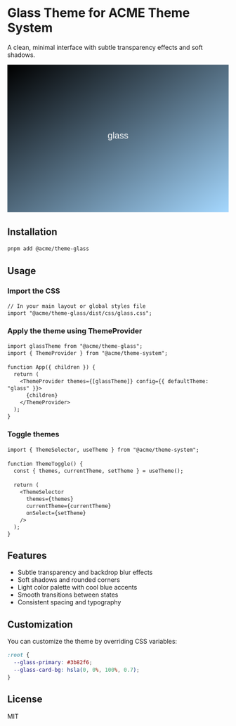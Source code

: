 # Glass Theme for ACME Theme System

A clean, minimal interface with subtle transparency effects and soft shadows.

![Glass Theme Preview](./src/assets/preview.svg)

## Installation

```bash
pnpm add @acme/theme-glass
```

## Usage

### Import the CSS

```tsx
// In your main layout or global styles file
import "@acme/theme-glass/dist/css/glass.css";
```

### Apply the theme using ThemeProvider

```tsx
import glassTheme from "@acme/theme-glass";
import { ThemeProvider } from "@acme/theme-system";

function App({ children }) {
  return (
    <ThemeProvider themes={[glassTheme]} config={{ defaultTheme: "glass" }}>
      {children}
    </ThemeProvider>
  );
}
```

### Toggle themes

```tsx
import { ThemeSelector, useTheme } from "@acme/theme-system";

function ThemeToggle() {
  const { themes, currentTheme, setTheme } = useTheme();

  return (
    <ThemeSelector
      themes={themes}
      currentTheme={currentTheme}
      onSelect={setTheme}
    />
  );
}
```

## Features

- Subtle transparency and backdrop blur effects
- Soft shadows and rounded corners
- Light color palette with cool blue accents
- Smooth transitions between states
- Consistent spacing and typography

## Customization

You can customize the theme by overriding CSS variables:

```css
:root {
  --glass-primary: #3b82f6;
  --glass-card-bg: hsla(0, 0%, 100%, 0.7);
}
```

## License

MIT
